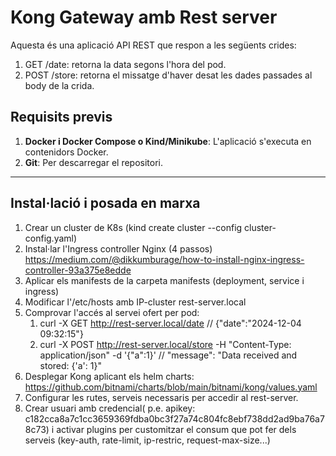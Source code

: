 # Kong Gateway amb Rest server

Aquesta és una aplicació API REST que respon a les següents crides:

1. GET /date: retorna la data segons l'hora del pod.
2. POST /store: retorna el missatge d'haver desat les dades passades al body de la crida.

## Requisits previs

1. **Docker i Docker Compose o Kind/Minikube**: L'aplicació s'executa en contenidors Docker.
2. **Git**: Per descarregar el repositori.

---
## Instal·lació i posada en marxa
1. Crear un cluster de K8s (kind create cluster --config cluster-config.yaml)
2. Instal·lar l'Ingress controller Nginx (4 passos) https://medium.com/@dikkumburage/how-to-install-nginx-ingress-controller-93a375e8edde
3. Aplicar els manifests de la carpeta manifests (deployment, service i ingress)
4. Modificar l'/etc/hosts amb IP-cluster rest-server.local
5. Comprovar l'accés al servei ofert per pod: 
    1. curl -X GET http://rest-server.local/date // {"date":"2024-12-04 09:32:15"}
    2. curl -X POST http://rest-server.local/store -H "Content-Type: application/json" -d '{"a":1}' // "message": "Data received and stored: {'a': 1}"
6. Desplegar Kong aplicant els helm charts: https://github.com/bitnami/charts/blob/main/bitnami/kong/values.yaml
7. Configurar les rutes, serveis necessaris per accedir al rest-server.
8. Crear usuari amb credencial( p.e.  apikey: c182cca8a7c1cc3659369fdba0bc3f27a74c804fc8ebf738dd2ad9ba76a78c73) i activar plugins per customitzar el consum que pot fer dels serveis (key-auth, rate-limit, ip-restric, request-max-size...)
